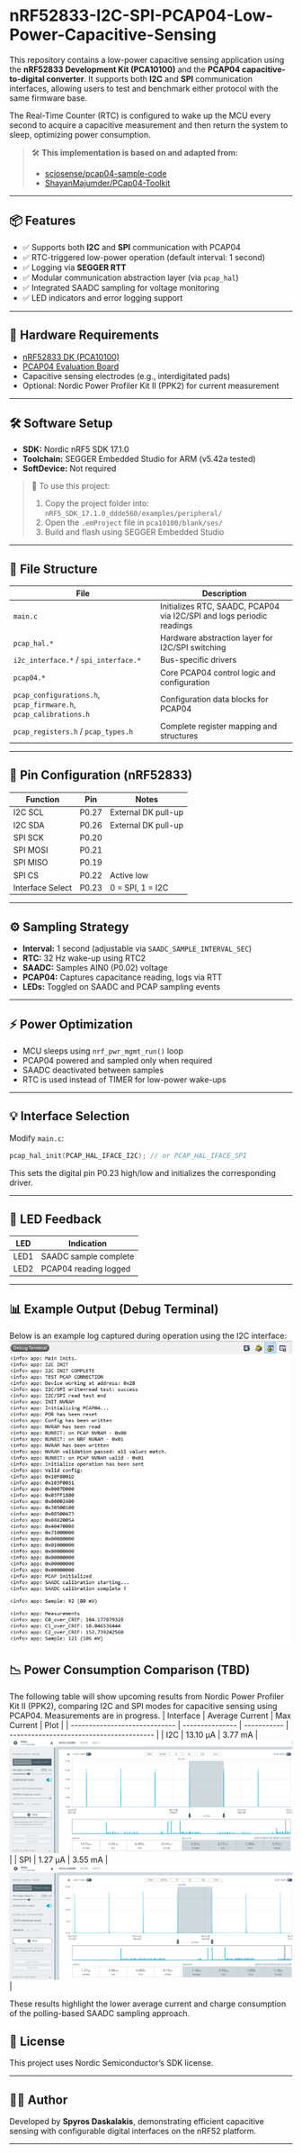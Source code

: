 # nRF52833-I2C-SPI-PCAP04-Low-Power-Capacitive-Sensing

This repository contains a low-power capacitive sensing application using the **nRF52833 Development Kit (PCA10100)** and the **PCAP04 capacitive-to-digital converter**. It supports both **I2C** and **SPI** communication interfaces, allowing users to test and benchmark either protocol with the same firmware base.

The Real-Time Counter (RTC) is configured to wake up the MCU every second to acquire a capacitive measurement and then return the system to sleep, optimizing power consumption.

> 🛠️ **This implementation is based on and adapted from:**
> - [sciosense/pcap04-sample-code](https://github.com/sciosense/pcap04-sample-code)
> - [ShayanMajumder/PCap04-Toolkit](https://github.com/ShayanMajumder/PCap04-Toolkit)
---

## 📦 Features

* ✅ Supports both **I2C** and **SPI** communication with PCAP04
* ✅ RTC-triggered low-power operation (default interval: 1 second)
* ✅ Logging via **SEGGER RTT**
* ✅ Modular communication abstraction layer (via `pcap_hal`)
* ✅ Integrated SAADC sampling for voltage monitoring
* ✅ LED indicators and error logging support

---

## 🔧 Hardware Requirements

* [nRF52833 DK (PCA10100)](https://www.nordicsemi.com/Products/Development-hardware/nRF52833-DK)
* [PCAP04 Evaluation Board](https://www.ichaus.de/PCAP04)
* Capacitive sensing electrodes (e.g., interdigitated pads)
* Optional: Nordic Power Profiler Kit II (PPK2) for current measurement

---

## 🛠️ Software Setup

* **SDK:** Nordic nRF5 SDK 17.1.0
* **Toolchain:** SEGGER Embedded Studio for ARM (v5.42a tested)
* **SoftDevice:** Not required

> 📁 To use this project:
>
> 1. Copy the project folder into:
>    `nRF5_SDK_17.1.0_ddde560/examples/peripheral/`
> 2. Open the `.emProject` file in
>    `pca10100/blank/ses/`
> 3. Build and flash using SEGGER Embedded Studio

---

## 📂 File Structure

| File                                                              | Description                                                           |
| ----------------------------------------------------------------- | --------------------------------------------------------------------- |
| `main.c`                                                          | Initializes RTC, SAADC, PCAP04 via I2C/SPI and logs periodic readings |
| `pcap_hal.*`                                                      | Hardware abstraction layer for I2C/SPI switching                      |
| `i2c_interface.*` / `spi_interface.*`                             | Bus-specific drivers                                                  |
| `pcap04.*`                                                        | Core PCAP04 control logic and configuration                           |
| `pcap_configurations.h`, `pcap_firmware.h`, `pcap_calibrations.h` | Configuration data blocks for PCAP04                                  |
| `pcap_registers.h` / `pcap_types.h`                               | Complete register mapping and structures                              |

---

## 🔢 Pin Configuration (nRF52833)

| Function         | Pin   | Notes            |
| ---------------- | ----- | ---------------- |
| I2C SCL          | P0.27 | External DK pull-up |
| I2C SDA          | P0.26 | External DK pull-up |
| SPI SCK          | P0.20 |                  |
| SPI MOSI         | P0.21 |                  |
| SPI MISO         | P0.19 |                  |
| SPI CS           | P0.22 | Active low       |
| Interface Select | P0.23 | 0 = SPI, 1 = I2C |

---

## ⚙️ Sampling Strategy

* **Interval:** 1 second (adjustable via `SAADC_SAMPLE_INTERVAL_SEC`)
* **RTC:** 32 Hz wake-up using RTC2
* **SAADC:** Samples AIN0 (P0.02) voltage
* **PCAP04:** Captures capacitance reading, logs via RTT
* **LEDs:** Toggled on SAADC and PCAP sampling events

---

## ⚡ Power Optimization

* MCU sleeps using `nrf_pwr_mgmt_run()` loop
* PCAP04 powered and sampled only when required
* SAADC deactivated between samples
* RTC is used instead of TIMER for low-power wake-ups

---

## 💡 Interface Selection

Modify `main.c`:

```c
pcap_hal_init(PCAP_HAL_IFACE_I2C); // or PCAP_HAL_IFACE_SPI
```

This sets the digital pin P0.23 high/low and initializes the corresponding driver.

---

## 🔄 LED Feedback

| LED  | Indication             |
| ---- | ---------------------- |
| LED1 | SAADC sample complete  |
| LED2 | PCAP04 reading logged  |

---

## 📊 Example Output (Debug Terminal)
Below is an example log captured during operation using the I2C interface:
![Debug Terminal Output](Results_i2c.PNG)

## 📉 Power Consumption Comparison (TBD)

The following table will show upcoming results from Nordic Power Profiler Kit II (PPK2), comparing I2C and SPI modes for capacitive sensing using PCAP04. Measurements are in progress.
| Interface                     | Average Current | Max Current  | Plot                                     |
| ----------------------------- | --------------- | -----------  | ---------------------------------------- |
| I2C					        | 13.10 µA         | 3.77 mA      | ![main](plots/pcap04_i2c_2_5V.PNG)      |
| SPI							| 1.27 µA         | 3.55 mA      | ![polling](plots/pcap04_spi_2_5V.PNG) |

These results highlight the lower average current and charge consumption of the polling-based SAADC sampling approach.

## 📄 License

This project uses Nordic Semiconductor’s SDK license.

---

## 👨‍💼 Author

Developed by **Spyros Daskalakis**, demonstrating efficient capacitive sensing with configurable digital interfaces on the nRF52 platform.

---
